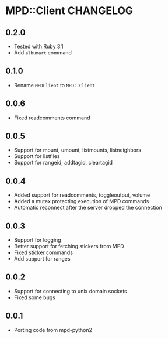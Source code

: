# MPD::Client CHANGELOG

## 0.2.0

* Tested with Ruby 3.1
* Add `albumart` command
## 0.1.0

* Rename `MPDClient` to `MPD::Client`

## 0.0.6

* Fixed readcomments command

## 0.0.5

* Support for mount, umount, listmounts, listneighbors
* Support for listfiles
* Support for rangeid, addtagid, cleartagid

## 0.0.4

* Added support for readcomments, toggleoutput, volume
* Added a mutex protecting execution of MPD commands
* Automatic reconnect after the server dropped the connection

## 0.0.3

* Support for logging
* Better support for fetching stickers from MPD
* Fixed sticker commands
* Add support for ranges

## 0.0.2

* Support for connecting to unix domain sockets
* Fixed some bugs

## 0.0.1

* Porting code from mpd-python2
